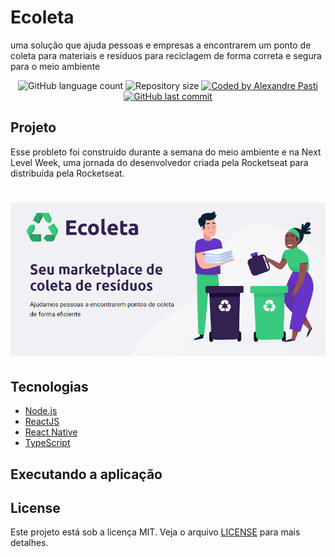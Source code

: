 # **Ecoleta**
<p>uma solução que ajuda pessoas e empresas a encontrarem um ponto de coleta para materiais e resíduos para reciclagem de forma correta e segura para o meio ambiente</p>

<p align="center">
   <img alt="GitHub language count" src="https://img.shields.io/github/languages/count/acpasti/ecoleta">
   <img alt="Repository size" src="https://img.shields.io/github/repo-size/acpasti/ecoleta">
   <a href="https://www.linkedin.com/in/alexandrepasti/">
      <img alt="Coded by Alexandre Pasti" src="https://img.shields.io/badge/coded%20by-Alexandre%20Pasti-%23">
   </a>
   <a href="https://github.com/acpasti/ecoleta/commits/master">
      <img alt="GitHub last commit" src="https://img.shields.io/github/last-commit/acpasti/ecoleta">
   </a>
</p>

## Projeto
Esse probleto foi construido durante a semana do meio ambiente e na Next Level Week, uma jornada do desenvolvedor criada pela Rocketseat para distribuída pela Rocketseat.

<h1 align="center">
    <img alt="Example" title="Example" src="ecoleta.png" />
</h1>

## Tecnologias
- [Node.js](https://nodejs.org/en/)
- [ReactJS](https://reactjs.org/)
- [React Native](https://reactnative.dev/)
- [TypeScript](https://www.typescriptlang.org/)

## Executando a aplicação


## License
Este projeto está sob a licença MIT. Veja o arquivo [LICENSE](LICENSE) para mais detalhes.

